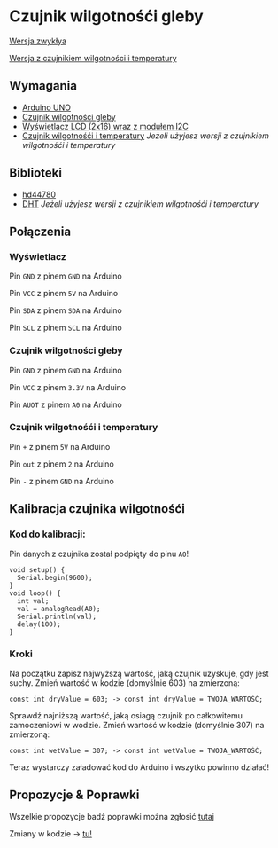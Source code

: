 # Czujnik wilgotnośći gleby
[Wersja zwykłya](https://github.com/vBagieta/soil-moisture-sensor/blob/main/soil-moisture-sensor.ino)

[Wersja z czujnikiem wilgotności i temperatury](https://github.com/vBagieta/soil-moisture-sensor/blob/main/soil-moisture-sensor-env.ino)
## Wymagania
- [Arduino UNO](https://botland.com.pl/arduino-seria-podstawowa-oryginalne-plytki/1060-arduino-uno-rev3-a000066-7630049200050.html)
- [Czujnik wilgotności gleby](https://botland.com.pl/gravity-czujniki-pogodowe/10305-dfrobot-gravity-analogowy-czujnik-wilgotnosci-gleby-odporny-na-korozje-sen0193-5903351243155.html?cd=18298825651&ad=&kd=&gclid=CjwKCAjwgqejBhBAEiwAuWHioMwWA4SEuGi1RUKJWuG2f7o5MhYemAxIOgkFh670djLlfkb2HUvX_BoCisoQAvD_BwE)
- [Wyświetlacz LCD (2x16) wraz z modułem I2C](https://botland.com.pl/wyswietlacze-alfanumeryczne-i-graficzne/2351-wyswietlacz-lcd-2x16-znakow-niebieski-konwerter-i2c-lcm1602-5904422309244.html)
- [Czujnik wilgotnośći i temperatury](https://botland.com.pl/czujniki-multifunkcyjne/1886-czujnik-temperatury-i-wilgotnosci-dht11-modul-przewody-5903351242448.html?cd=18298825138&ad=&kd=&gclid=CjwKCAjwgqejBhBAEiwAuWHioJbbUovxF6pOOuP1HUgdDNM5c0fvh1O-9PxHxg97GvXvbL3xxiLDmRoC1_MQAvD_BwE) *Jeżeli użyjesz wersji z czujnikiem wilgotnośći i temperatury*

## Biblioteki
- [hd44780](https://www.arduinolibraries.info/libraries/hd44780)
- [DHT](https://github.com/markruys/arduino-DHT) *Jeżeli użyjesz wersji z czujnikiem wilgotnośći i temperatury*
## Połączenia

### Wyświetlacz
Pin `GND` z pinem `GND` na Arduino

Pin `VCC` z pinem `5V` na Arduino

Pin `SDA` z pinem `SDA` na Arduino

Pin `SCL` z pinem `SCL` na Arduino

### Czujnik wilgotności gleby
Pin `GND` z pinem `GND` na Arduino

Pin `VCC` z pinem `3.3V` na Arduino

Pin `AUOT` z pinem `A0` na Arduino

### Czujnik wilgotnośći i temperatury
Pin `+` z pinem `5V` na Arduino

Pin `out` z pinem `2` na Arduino

Pin `-` z pinem `GND` na Arduino


## Kalibracja czujnika wilgotnośći
### Kod do kalibracji:
Pin danych z czujnika został podpięty do pinu `A0`!

```
void setup() {
  Serial.begin(9600);
}
void loop() {
  int val;
  val = analogRead(A0);
  Serial.println(val);
  delay(100);
}
```
### Kroki
Na początku zapisz najwyższą wartość, jaką czujnik uzyskuje, gdy jest suchy. Zmień wartość w kodzie (domyślnie 603) na zmierzoną:
```
const int dryValue = 603; -> const int dryValue = TWOJA_WARTOŚĆ;
```


Sprawdź najniższą wartość, jaką osiagą czujnik po całkowitemu zamoczeniowi w wodzie.  Zmień wartość w kodzie (domyślnie 307) na zmierzoną:

```
const int wetValue = 307; -> const int wetValue = TWOJA_WARTOŚĆ;
```

Teraz wystarczy załadować kod do Arduino i wszytko powinno działać!

## Propozycje & Poprawki
Wszelkie propozycje badź poprawki można zgłosić [tutaj](https://github.com/vBagieta/soil-moisture-sensor/issues)

Zmiany w kodzie -> [tu!](https://github.com/vBagieta/soil-moisture-sensor/compare)

